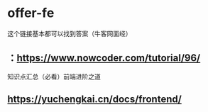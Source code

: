 # offer-fe

这个链接基本都可以找到答案（牛客网面经）
## ：https://www.nowcoder.com/tutorial/96/

知识点汇总（必看）前端进阶之道
## https://yuchengkai.cn/docs/frontend/